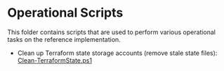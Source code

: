 # Operational Scripts

This folder contains scripts that are used to perform various operational tasks on the reference implementation.

- Clean up Terraform state storage accounts (remove stale state files): [Clean-TerraformState.ps1](.\Clean-TerraformState.ps1)